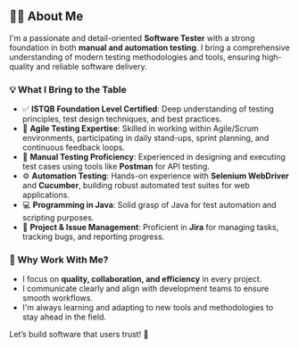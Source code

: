 ## 👨‍💻 About Me

I'm a passionate and detail-oriented **Software Tester** with a strong foundation in both **manual and automation testing**. I bring a comprehensive understanding of modern testing methodologies and tools, ensuring high-quality and reliable software delivery.

### 💡 What I Bring to the Table

- ✅ **ISTQB Foundation Level Certified**: Deep understanding of testing principles, test design techniques, and best practices.  
- 🔁 **Agile Testing Expertise**: Skilled in working within Agile/Scrum environments, participating in daily stand-ups, sprint planning, and continuous feedback loops.  
- 🧪 **Manual Testing Proficiency**: Experienced in designing and executing test cases using tools like **Postman** for API testing.  
- ⚙️ **Automation Testing**: Hands-on experience with **Selenium WebDriver** and **Cucumber**, building robust automated test suites for web applications.  
- 💻 **Programming in Java**: Solid grasp of Java for test automation and scripting purposes.  
- 🧩 **Project & Issue Management**: Proficient in **Jira** for managing tasks, tracking bugs, and reporting progress.  

### 🤝 Why Work With Me?

- I focus on **quality, collaboration, and efficiency** in every project.  
- I communicate clearly and align with development teams to ensure smooth workflows.  
- I'm always learning and adapting to new tools and methodologies to stay ahead in the field.  

Let’s build software that users trust! 🚀
